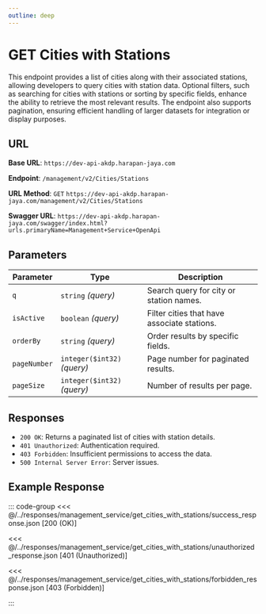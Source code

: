 ```yaml
---
outline: deep
---
```


# GET Cities with Stations

This endpoint provides a list of cities along with their associated stations, allowing developers to query cities with station data. Optional filters, such as searching for cities with stations or sorting by specific fields, enhance the ability to retrieve the most relevant results. The endpoint also supports pagination, ensuring efficient handling of larger datasets for integration or display purposes.

## URL

**Base URL**: `https://dev-api-akdp.harapan-jaya.com`

**Endpoint**: `/management/v2/Cities/Stations`

**URL Method**: `GET` `https://dev-api-akdp.harapan-jaya.com/management/v2/Cities/Stations`

**Swagger URL**: `https://dev-api-akdp.harapan-jaya.com/swagger/index.html?urls.primaryName=Management+Service+OpenApi`

## Parameters

| **Parameter**    | **Type**                      | **Description**                                 |
|------------------|-------------------------------|--------------------------------------           |
| `q`              | `string` _(query)_            | Search query for city or station names.         |
| `isActive`       | `boolean` _(query)_           | Filter cities that have associate stations.     |
| `orderBy`        | `string` _(query)_            | Order results by specific fields.               |
| `pageNumber`     | `integer($int32)` _(query)_   | Page number for paginated results.              |
| `pageSize`       | `integer($int32)` _(query)_   | Number of results per page.                     |

## Responses

- `200 OK`: Returns a paginated list of cities with station details.
- `401 Unauthorized`: Authentication required.
- `403 Forbidden`: Insufficient permissions to access the data.
- `500 Internal Server Error`: Server issues.

## Example Response

::: code-group
<<< @/../responses/management_service/get_cities_with_stations/success_response.json [200 (OK)]

<<< @/../responses/management_service/get_cities_with_stations/unauthorized_response.json [401 (Unauthorized)]

<<< @/../responses/management_service/get_cities_with_stations/forbidden_response.json [403 (Forbidden)]

:::

